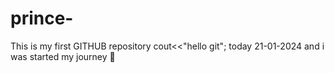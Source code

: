# prince-
This is my first GITHUB repository
cout<<"hello git";
today 21-01-2024
and i was started my journey 🚀

